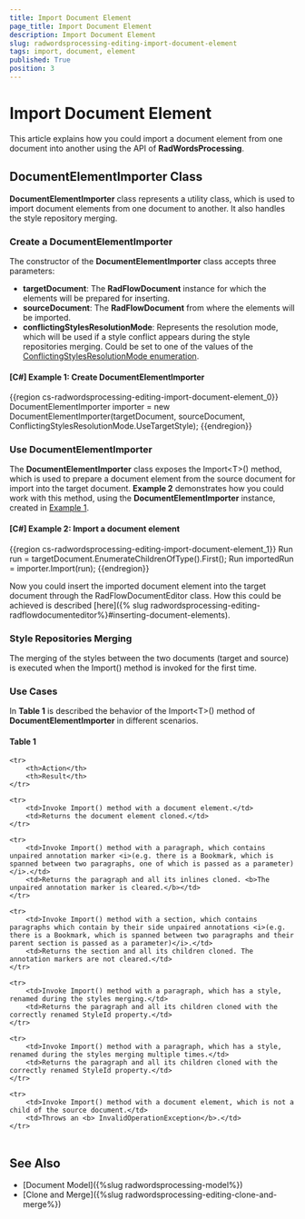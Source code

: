 ```yaml
---
title: Import Document Element
page_title: Import Document Element
description: Import Document Element
slug: radwordsprocessing-editing-import-document-element
tags: import, document, element
published: True
position: 3
---
```


# Import Document Element

This article explains how you could import a document element from one document into another using the API of **RadWordsProcessing**.


## DocumentElementImporter Class

**DocumentElementImporter** class represents a utility class, which is used to import document elements from one document to another. It also handles the style repository merging. 


### Create a DocumentElementImporter

The constructor of the **DocumentElementImporter** class accepts three parameters:

* **targetDocument**: The **RadFlowDocument** instance for which the elements will be prepared for inserting.
* **sourceDocument**: The **RadFlowDocument** from where the elements will be imported.
* **conflictingStylesResolutionMode**: Represents the resolution mode, which will be used if a style conflict appears during the style repositories merging. Could be set to one of the values of the [ConflictingStylesResolutionMode enumeration]( http://docs.telerik.com/devtools/document-processing/api/html/T_Telerik_Windows_Documents_Flow_Model_ConflictingStylesResolutionMode.htm).

<a name="example1"><a/>
#### __[C#] Example 1: Create DocumentElementImporter__

{{region cs-radwordsprocessing-editing-import-document-element_0}}
	DocumentElementImporter importer = new DocumentElementImporter(targetDocument, sourceDocument, ConflictingStylesResolutionMode.UseTargetStyle);
{{endregion}}



### Use DocumentElementImporter

The **DocumentElementImporter** class exposes the Import&lt;T&gt;() method, which is used to prepare a document element from the source document for import into the target document. **Example 2** demonstrates how you could work with this method, using the **DocumentElementImporter** instance, created in [Example 1](#example1).

#### __[C#] Example 2: Import a document element__

{{region cs-radwordsprocessing-editing-import-document-element_1}}
	Run run = targetDocument.EnumerateChildrenOfType<Run>().First();
	Run importedRun = importer.Import<Run>(run);
{{endregion}}

Now you could insert the imported document element into the target document through the RadFlowDocumentEditor class. How this could be achieved is described [here]({% slug radwordsprocessing-editing-radflowdocumenteditor%}#inserting-document-elements).

### Style Repositories Merging

The merging of the styles between the two documents (target and source) is executed when the Import() method is invoked for the first time.

### Use Cases

In **Table 1** is described the behavior of the Import&lt;T&gt;() method of **DocumentElementImporter** in different scenarios.

#### Table 1
<table>

	<tr>
		<th>Action</th>
		<th>Result</th>
	</tr>

	<tr>
		<td>Invoke Import() method with a document element.</td>
		<td>Returns the document element cloned.</td>
	</tr>

	<tr>
		<td>Invoke Import() method with a paragraph, which contains unpaired annotation marker <i>(e.g. there is a Bookmark, which is spanned between two paragraphs, one of which is passed as a parameter)</i>.</td>
		<td>Returns the paragraph and all its inlines cloned. <b>The unpaired annotation marker is cleared.</b></td>
	</tr>

	<tr>
		<td>Invoke Import() method with a section, which contains paragraphs which contain by their side unpaired annotations <i>(e.g. there is a Bookmark, which is spanned between two paragraphs and their parent section is passed as a parameter)</i>.</td>
		<td>Returns the section and all its children cloned. The annotation markers are not cleared.</td>
	</tr>

	<tr>
		<td>Invoke Import() method with a paragraph, which has a style, renamed during the styles merging.</td>
		<td>Returns the paragraph and all its children cloned with the correctly renamed StyleId property.</td>
	</tr>

	<tr>
		<td>Invoke Import() method with a paragraph, which has a style, renamed during the styles merging multiple times.</td>
		<td>Returns the paragraph and all its children cloned with the correctly renamed StyleId property.</td>
	</tr>

	<tr>
		<td>Invoke Import() method with a document element, which is not a child of the source document.</td>
		<td>Throws an <b> InvalidOperationException</b>.</td>
	</tr>

</table>

## See Also

* [Document Model]({%slug radwordsprocessing-model%})
* [Clone and Merge]({%slug radwordsprocessing-editing-clone-and-merge%})